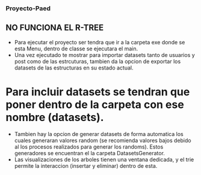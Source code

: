 ### Proyecto-Paed

## NO FUNCIONA EL R-TREE
* Para ejecutar el proyecto ser tendra que ir a la carpeta exe donde se esta Menu, dentro de classe se ejecutara el main.
* Una vez ejecutado te mostrar para importar datasets tanto de usuarios y post como de las estrcuturas, tambien da la opcion de exportar los datasets de las estructuras en su estado actual.
# Para incluir datasets se tendran que poner dentro de la carpeta con ese nombre (datasets).
* Tambien hay la opcion de generar datasets de forma automatica los cuales generaran valores random (se recomienda valores bajos debido al los procesos realizados para generar los randoms). Estos generadores se encuentran el la carpeta DatasetsGenerator.
* Las visualizaciones de los arboles tienen una ventana dedicada, y el trie permite la interaccion (insertar y eliminar) dentro de esta.

